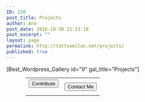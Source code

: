 ```yaml
---
ID: 220
post_title: Projects
author: Ana
post_date: 2016-10-30 21:13:18
post_excerpt: ""
layout: page
permalink: http://tattoomilan.net/projects/
published: true
---
```

[Best_Wordpress_Gallery id="9" gal_title="Projects"]


<div style="width: 80%; margin: 0 auto; margin-top: 0px;">
<table style="margin-top: 0px;">
<tr>
<th><form action="https://www.paypal.com/cgi-bin/webscr" method="post" target="_blank"><input name="cmd" type="hidden" value="_s-xclick" /><input name="hosted_button_id" type="hidden" value="E3ATMCWXJ4WUU" /><input style="display: none; margin: 0 auto;" alt="PayPal - The safer, easier way to pay online!" name="submit" src="" type="image" /><button class="btn-lg">Contribute</button>
</form></th>
<th><a href="http://tattoomilan.net/contact/"><button class="btn-lg">Contact Me</button></a></th>
</tr>
</table>
</div>

<!---->
<!--<th><a href="http://tattoomilan.net/store/"><button class="btn-lg">Shop</button></a></th>
-->